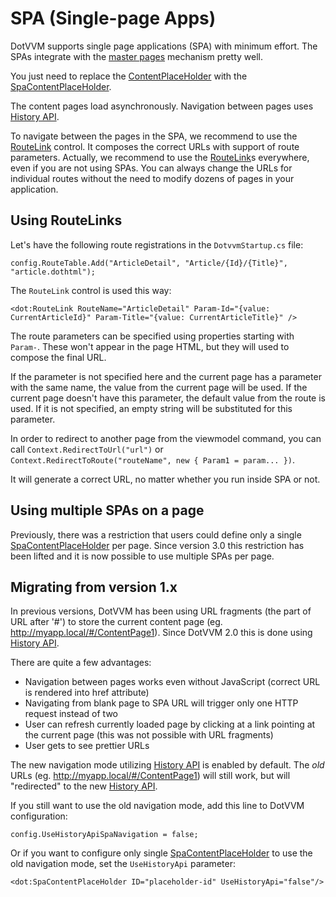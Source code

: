 # SPA (Single-page Apps)

DotVVM supports single page applications (SPA) with minimum effort. The SPAs integrate with the [master pages](/docs/tutorials/basics-master-pages/{branch}) mechanism pretty well.

You just need to replace the [ContentPlaceHolder](/docs/controls/builtin/ContentPlaceHolder/{branch}) with the [SpaContentPlaceHolder][2].

The content pages load asynchronously. Navigation between pages uses [History API](https://developer.mozilla.org/en-US/docs/Web/API/History_API).

To navigate between the pages in the SPA, we recommend to use the [RouteLink](/docs/controls/builtin/RouteLink/{branch}) control. It composes the correct URLs
with support of route parameters. Actually, we recommend to use the [RouteLink](/docs/controls/builtin/RouteLink/{branch})s everywhere, even if you are not using SPAs. You can always change the URLs for individual routes without the need to modify dozens of pages in your application.

## Using RouteLinks

Let's have the following route registrations in the `DotvvmStartup.cs` file:

```CSHARP
config.RouteTable.Add("ArticleDetail", "Article/{Id}/{Title}", "article.dothtml");
```

The `RouteLink` control is used this way:

```DOTHTML
<dot:RouteLink RouteName="ArticleDetail" Param-Id="{value: CurrentArticleId}" Param-Title="{value: CurrentArticleTitle}" />
```

The route parameters can be specified using properties starting with `Param-`. These won't appear in the page HTML, but they will used to compose the final URL.

If the parameter is not specified here and the current page has a parameter with the same name, the value from the current page will be used.
If the current page doesn't have this parameter, the default value from the route is used. If it is not specified, an empty string will be substituted for this parameter.

In order to redirect to another page from the viewmodel command, you can call `Context.RedirectToUrl("url")` or
`Context.RedirectToRoute("routeName", new { Param1 = param... })`.

It will generate a correct URL, no matter whether you run inside SPA or not.

## Using multiple SPAs on a page

Previously, there was a restriction that users could define only a single [SpaContentPlaceHolder][2] per page. Since version 3.0 this restriction has been lifted and it is now possible to use multiple SPAs per page.

## Migrating from version 1.x

In previous versions, DotVVM has been using URL fragments (the part of URL after '#') to store the current content page (eg. http://myapp.local/#/ContentPage1).
Since DotVVM 2.0 this is done using [History API][1].

There are quite a few advantages:

* Navigation between pages works even without JavaScript (correct URL is rendered into href attribute)
* Navigating from blank page to SPA URL will trigger only one HTTP request instead of two
* User can refresh currently loaded page by clicking at a link pointing at the current page (this was not possible with URL fragments)
* User gets to see prettier URLs

The new navigation mode utilizing [History API][1] is enabled by default.
The *old* URLs (eg. http://myapp.local/#/ContentPage1) will still work, but will "redirected" to the new [History API][1].

If you still want to use the old navigation mode, add this line to DotVVM configuration:

```CSHARP
config.UseHistoryApiSpaNavigation = false;
```

Or if you want to configure only single [SpaContentPlaceHolder][2] to use the old navigation mode, set the `UseHistoryApi` parameter:

```DOTHTML
<dot:SpaContentPlaceHolder ID="placeholder-id" UseHistoryApi="false"/>
```

[1]: https://developer.mozilla.org/en-US/docs/Web/API/History_API
[2]:/docs/controls/builtin/SpaContentPlaceHolder/{branch}